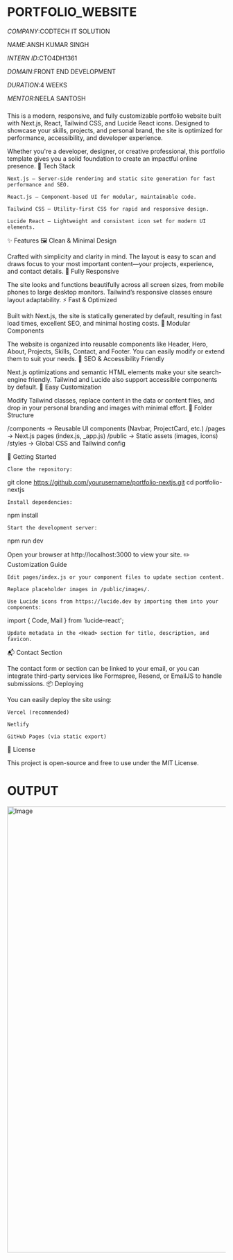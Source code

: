 # PORTFOLIO_WEBSITE

*COMPANY*:CODTECH IT SOLUTION

*NAME*:ANSH KUMAR SINGH

*INTERN ID*:CTO4DH1361

*DOMAIN*:FRONT END DEVELOPMENT

*DURATION*:4 WEEKS

*MENTOR*:NEELA SANTOSH

###

This is a modern, responsive, and fully customizable portfolio website built with Next.js, React, Tailwind CSS, and Lucide React icons. Designed to showcase your skills, projects, and personal brand, the site is optimized for performance, accessibility, and developer experience.

Whether you're a developer, designer, or creative professional, this portfolio template gives you a solid foundation to create an impactful online presence.
🚀 Tech Stack

    Next.js – Server-side rendering and static site generation for fast performance and SEO.

    React.js – Component-based UI for modular, maintainable code.

    Tailwind CSS – Utility-first CSS for rapid and responsive design.

    Lucide React – Lightweight and consistent icon set for modern UI elements.

✨ Features
🖼️ Clean & Minimal Design

Crafted with simplicity and clarity in mind. The layout is easy to scan and draws focus to your most important content—your projects, experience, and contact details.
📱 Fully Responsive

The site looks and functions beautifully across all screen sizes, from mobile phones to large desktop monitors. Tailwind’s responsive classes ensure layout adaptability.
⚡ Fast & Optimized

Built with Next.js, the site is statically generated by default, resulting in fast load times, excellent SEO, and minimal hosting costs.
🧩 Modular Components

The website is organized into reusable components like Header, Hero, About, Projects, Skills, Contact, and Footer. You can easily modify or extend them to suit your needs.
🎯 SEO & Accessibility Friendly

Next.js optimizations and semantic HTML elements make your site search-engine friendly. Tailwind and Lucide also support accessible components by default.
🎨 Easy Customization

Modify Tailwind classes, replace content in the data or content files, and drop in your personal branding and images with minimal effort.
📁 Folder Structure

/components      → Reusable UI components (Navbar, ProjectCard, etc.)
/pages           → Next.js pages (index.js, _app.js)
/public          → Static assets (images, icons)
/styles          → Global CSS and Tailwind config

🔧 Getting Started

    Clone the repository:

git clone https://github.com/yourusername/portfolio-nextjs.git
cd portfolio-nextjs

    Install dependencies:

npm install

    Start the development server:

npm run dev

Open your browser at http://localhost:3000 to view your site.
✏️ Customization Guide

    Edit pages/index.js or your component files to update section content.

    Replace placeholder images in /public/images/.

    Use Lucide icons from https://lucide.dev by importing them into your components:

import { Code, Mail } from 'lucide-react';

    Update metadata in the <Head> section for title, description, and favicon.

📬 Contact Section

The contact form or section can be linked to your email, or you can integrate third-party services like Formspree, Resend, or EmailJS to handle submissions.
📦 Deploying

You can easily deploy the site using:

    Vercel (recommended)

    Netlify

    GitHub Pages (via static export)

📄 License

This project is open-source and free to use under the MIT License.

# OUTPUT

<img width="1911" height="1030" alt="Image" src="https://github.com/user-attachments/assets/b09bbe90-0f9c-460e-a5be-d280489fd8cf" />

###
